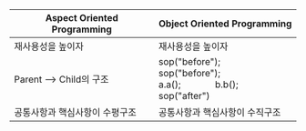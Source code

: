 
|  Aspect Oriented Programming | Object Oriented Programming |
|--|--|
| 재사용성을 높이자 | 재사용성을 높이자 |
|Parent --> Child의 구조 | sop("before"); &nbsp;&nbsp; sop("before"); <br> a.a(); &nbsp;&nbsp;&nbsp;&nbsp;&nbsp;&nbsp;&nbsp;&nbsp;&nbsp;&nbsp;&nbsp;&nbsp; b.b(); <br> sop("after") |
공통사항과 핵심사항이 수평구조 | 공통사항과 핵심사항이 수직구조

<!--stackedit_data:
eyJoaXN0b3J5IjpbMTEzNTgwMzA3MiwtNzk3MDU1OTddfQ==
-->